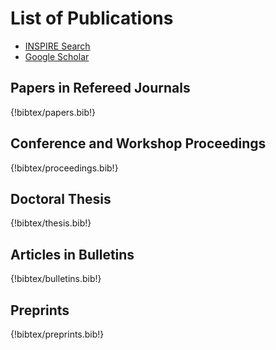 # List of Publications

- [INSPIRE Search](https://inspirehep.net/search?p=find+ea+T.Ueda.1)
- [Google Scholar](https://scholar.google.com/citations?user=zrbJjwUAAAAJ)

## Papers in Refereed Journals

{!bibtex/papers.bib!}

## Conference and Workshop Proceedings

{!bibtex/proceedings.bib!}

## Doctoral Thesis

{!bibtex/thesis.bib!}

## Articles in Bulletins

{!bibtex/bulletins.bib!}

## Preprints

{!bibtex/preprints.bib!}
